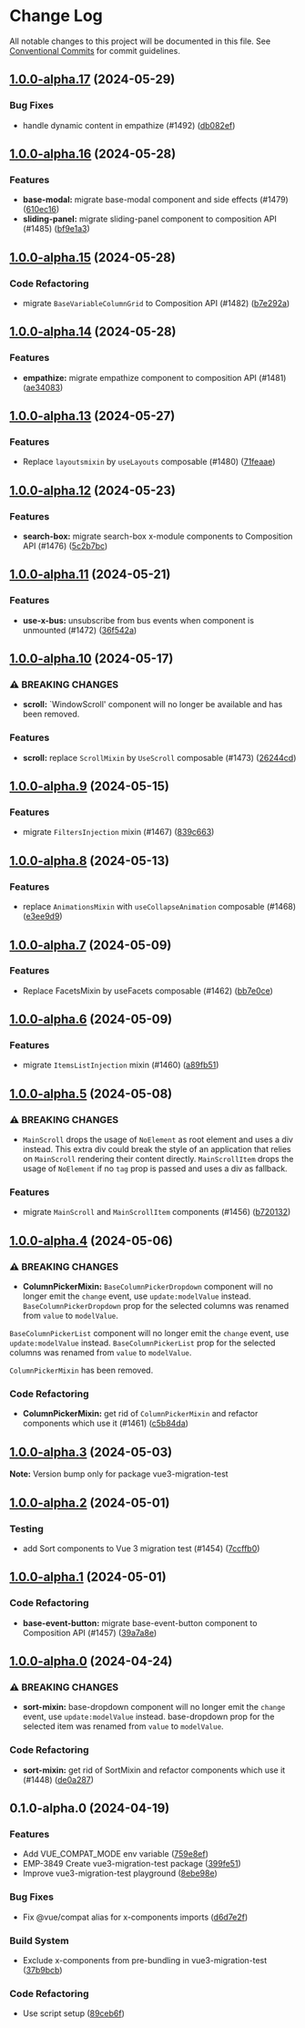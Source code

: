 # Change Log

All notable changes to this project will be documented in this file.
See [Conventional Commits](https://conventionalcommits.org) for commit guidelines.

## [1.0.0-alpha.17](https://github.com/empathyco/x/compare/vue3-migration-test@1.0.0-alpha.16...vue3-migration-test@1.0.0-alpha.17) (2024-05-29)


### Bug Fixes

* handle dynamic content in empathize (#1492) ([db082ef](https://github.com/empathyco/x/commit/db082efdcfa6fda3863a344f884cd05848bac97d))



## [1.0.0-alpha.16](https://github.com/empathyco/x/compare/vue3-migration-test@1.0.0-alpha.15...vue3-migration-test@1.0.0-alpha.16) (2024-05-28)


### Features

* **base-modal:** migrate base-modal component and side effects (#1479) ([610ec16](https://github.com/empathyco/x/commit/610ec16e20b10a344936b2914c61085e22a09dfd))
* **sliding-panel:** migrate sliding-panel component to composition API (#1485) ([bf9e1a3](https://github.com/empathyco/x/commit/bf9e1a38364a23402562a19ce8095452da5f02d7))



## [1.0.0-alpha.15](https://github.com/empathyco/x/compare/vue3-migration-test@1.0.0-alpha.14...vue3-migration-test@1.0.0-alpha.15) (2024-05-28)


### Code Refactoring

* migrate `BaseVariableColumnGrid` to Composition API (#1482) ([b7e292a](https://github.com/empathyco/x/commit/b7e292ae55560f557dd7db3cfbceed993c7b318e))



## [1.0.0-alpha.14](https://github.com/empathyco/x/compare/vue3-migration-test@1.0.0-alpha.13...vue3-migration-test@1.0.0-alpha.14) (2024-05-28)


### Features

* **empathize:** migrate empathize component to composition API (#1481) ([ae34083](https://github.com/empathyco/x/commit/ae34083978ea658f7b740f7a4f701b3dd74c0b2f))



## [1.0.0-alpha.13](https://github.com/empathyco/x/compare/vue3-migration-test@1.0.0-alpha.12...vue3-migration-test@1.0.0-alpha.13) (2024-05-27)


### Features

* Replace `layoutsmixin` by `useLayouts` composable (#1480) ([71feaae](https://github.com/empathyco/x/commit/71feaae8493fb683919967bdf52de161a4e4fbf2))



## [1.0.0-alpha.12](https://github.com/empathyco/x/compare/vue3-migration-test@1.0.0-alpha.11...vue3-migration-test@1.0.0-alpha.12) (2024-05-23)


### Features

* **search-box:** migrate search-box x-module components to Composition API (#1476) ([5c2b7bc](https://github.com/empathyco/x/commit/5c2b7bcf47281f9a3bb2ea65a1bfb73c6d850260))



## [1.0.0-alpha.11](https://github.com/empathyco/x/compare/vue3-migration-test@1.0.0-alpha.10...vue3-migration-test@1.0.0-alpha.11) (2024-05-21)


### Features

* **use-x-bus:** unsubscribe from bus events when component is unmounted (#1472) ([36f542a](https://github.com/empathyco/x/commit/36f542ad255096816fccba4c7dcec8e5a9571550))



## [1.0.0-alpha.10](https://github.com/empathyco/x/compare/vue3-migration-test@1.0.0-alpha.9...vue3-migration-test@1.0.0-alpha.10) (2024-05-17)


### ⚠ BREAKING CHANGES

* **scroll:** `WindowScroll' component will no longer be available and has been removed.

### Features

* **scroll:** replace `ScrollMixin` by `UseScroll` composable (#1473) ([26244cd](https://github.com/empathyco/x/commit/26244cdc8ced863918f0ceb8138ca89bf6792461))



## [1.0.0-alpha.9](https://github.com/empathyco/x/compare/vue3-migration-test@1.0.0-alpha.8...vue3-migration-test@1.0.0-alpha.9) (2024-05-15)


### Features

* migrate `FiltersInjection` mixin (#1467) ([839c663](https://github.com/empathyco/x/commit/839c66334c98ed399ce354a2c5a3a842734ed54c))



## [1.0.0-alpha.8](https://github.com/empathyco/x/compare/vue3-migration-test@1.0.0-alpha.7...vue3-migration-test@1.0.0-alpha.8) (2024-05-13)


### Features

* replace `AnimationsMixin` with `useCollapseAnimation` composable (#1468) ([e3ee9d9](https://github.com/empathyco/x/commit/e3ee9d94f9acc4abdcd1c591a754c86d9a6abbb7))



## [1.0.0-alpha.7](https://github.com/empathyco/x/compare/vue3-migration-test@1.0.0-alpha.6...vue3-migration-test@1.0.0-alpha.7) (2024-05-09)


### Features

* Replace FacetsMixin by useFacets composable (#1462) ([bb7e0ce](https://github.com/empathyco/x/commit/bb7e0cede8653d82e436db696e80c1bdbcb9cc41))



## [1.0.0-alpha.6](https://github.com/empathyco/x/compare/vue3-migration-test@1.0.0-alpha.5...vue3-migration-test@1.0.0-alpha.6) (2024-05-09)


### Features

* migrate `ItemsListInjection` mixin (#1460) ([a89fb51](https://github.com/empathyco/x/commit/a89fb5179de040695f13d56f43de50917e1c7f97))



## [1.0.0-alpha.5](https://github.com/empathyco/x/compare/vue3-migration-test@1.0.0-alpha.4...vue3-migration-test@1.0.0-alpha.5) (2024-05-08)


### ⚠ BREAKING CHANGES

* `MainScroll` drops the usage of `NoElement` as root element and uses a div instead. This extra div could break the style of an application that relies on `MainScroll` rendering their content directly.
`MainScrollItem` drops the usage of `NoElement` if no `tag` prop is passed and uses a div as fallback.

### Features

* migrate `MainScroll` and `MainScrollItem` components (#1456) ([b720132](https://github.com/empathyco/x/commit/b7201322bbf1f5696e80e00622d21d653228177c))



## [1.0.0-alpha.4](https://github.com/empathyco/x/compare/vue3-migration-test@1.0.0-alpha.3...vue3-migration-test@1.0.0-alpha.4) (2024-05-06)


### ⚠ BREAKING CHANGES

* **ColumnPickerMixin:** `BaseColumnPickerDropdown` component will no longer emit the `change` event, use `update:modelValue` instead. 
`BaseColumnPickerDropdown` prop for the selected columns was renamed from `value` to `modelValue`.

`BaseColumnPickerList` component will no longer emit the `change` event, use `update:modelValue` instead. 
`BaseColumnPickerList` prop for the selected columns was renamed from `value` to `modelValue`.

`ColumnPickerMixin` has been removed.

### Code Refactoring

* **ColumnPickerMixin:** get rid of `ColumnPickerMixin` and refactor components which use it (#1461) ([c5b84da](https://github.com/empathyco/x/commit/c5b84da32b75a37d028e91b64220016a2cfb3037))



## [1.0.0-alpha.3](https://github.com/empathyco/x/compare/vue3-migration-test@1.0.0-alpha.2...vue3-migration-test@1.0.0-alpha.3) (2024-05-03)

**Note:** Version bump only for package vue3-migration-test





## [1.0.0-alpha.2](https://github.com/empathyco/x/compare/vue3-migration-test@1.0.0-alpha.1...vue3-migration-test@1.0.0-alpha.2) (2024-05-01)


### Testing

* add Sort components to Vue 3 migration test (#1454) ([7ccffb0](https://github.com/empathyco/x/commit/7ccffb084cdf6521c57977eca4d19d93f6586a2d))



## [1.0.0-alpha.1](https://github.com/empathyco/x/compare/vue3-migration-test@1.0.0-alpha.0...vue3-migration-test@1.0.0-alpha.1) (2024-05-01)


### Code Refactoring

* **base-event-button:** migrate base-event-button component to Composition API (#1457) ([39a7a8e](https://github.com/empathyco/x/commit/39a7a8ed4767ae78d447e6ddca530c41f9f681dc))



## [1.0.0-alpha.0](https://github.com/empathyco/x/compare/vue3-migration-test@0.1.0-alpha.0...vue3-migration-test@1.0.0-alpha.0) (2024-04-24)


### ⚠ BREAKING CHANGES

* **sort-mixin:** base-dropdown component will no longer emit the `change` event, use `update:modelValue` instead. 
base-dropdown prop for the selected item was renamed from `value` to `modelValue`.

### Code Refactoring

* **sort-mixin:** get rid of SortMixin and refactor components which use it (#1448) ([de0a287](https://github.com/empathyco/x/commit/de0a28754d8fefe8c4db6aa7b7cb5d8407016be2))



## 0.1.0-alpha.0 (2024-04-19)


### Features

* Add VUE_COMPAT_MODE env variable ([759e8ef](https://github.com/empathyco/x/commit/759e8ef221ef2159dd46faf816dc5f00b5919dc4))
* EMP-3849 Create vue3-migration-test package ([399fe51](https://github.com/empathyco/x/commit/399fe5176b8c0a5206ed7da4edf9c54c1219f70b))
* Improve vue3-migration-test playground ([8ebe98e](https://github.com/empathyco/x/commit/8ebe98e6e8ba57bfc471a21ef67a24aa6adc8dc0))


### Bug Fixes

* Fix @vue/compat alias for x-components imports ([d6d7e2f](https://github.com/empathyco/x/commit/d6d7e2f26e6944af7453c213b8d0a1d28ff359eb))


### Build System

* Exclude x-components from pre-bundling in vue3-migration-test ([37b9bcb](https://github.com/empathyco/x/commit/37b9bcbc83bc51132708997497493d71be40ec21))


### Code Refactoring

* Use script setup ([89ceb6f](https://github.com/empathyco/x/commit/89ceb6f12971596bc1d4c2baa6fe85e7dc2f4dc4))
